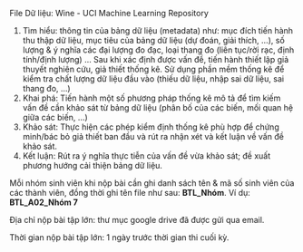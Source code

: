 File Dữ liệu: Wine - UCI Machine Learning Repository

1. Tìm hiểu: thông tin của bảng dữ liệu (metadata) như: mục đích tiến hành thu thập
dữ liệu, mục tiêu của bảng dữ liệu (dự đoán, giải thích, …), số lượng &amp; ý nghĩa các đại
lượng đo đạc, loại thang đo (liên tục/rời rạc, định tính/định lượng) … Sau khi xác định
được vấn đề, tiến hành thiết lập giả thuyết nghiên cứu, giả thiết thống kê.
Sử dụng phần mềm thống kê để kiểm tra chất lượng dữ liệu đầu vào (thiếu dữ liệu,
nhập sai dữ liệu, sai thang đo, …)
2. Khai phá: Tiến hành một số phương pháp thống kê mô tả để tìm kiếm vấn đề cần
khảo sát từ bảng dữ liệu (phân bố của các biến, mối quan hệ giữa các biến, …)
3. Khảo sát: Thực hiện các phép kiểm định thống kê phù hợp để chứng minh/bác bỏ
giả thiết ban đầu và rút ra nhận xét và kết luận về vấn đề khảo sát.
4. Kết luận: Rút ra ý nghĩa thực tiễn của vấn đề vừa khảo sát; đề xuất phương hướng
cải thiện bảng dữ liệu.

Mỗi nhóm sinh viên khi nộp bài cần ghi danh sách tên & mã số sinh viên của các
thành viên, đồng thời ghi tên file như sau:
**BTL_Nhóm**. Ví dụ: **BTL_A02_Nhóm 7**

Địa chỉ nộp bài tập lớn: thư mục google drive đã được gửi qua email.

Thời gian nộp bài tập lớn: 1 ngày trước thời gian thi cuối kỳ.

